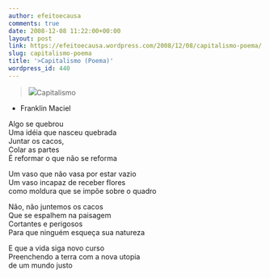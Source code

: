```yaml
---
author: efeitoecausa
comments: true
date: 2008-12-08 11:22:00+00:00
layout: post
link: https://efeitoecausa.wordpress.com/2008/12/08/capitalismo-poema/
slug: capitalismo-poema
title: '>Capitalismo (Poema)'
wordpress_id: 440
---
```


>[![](http://efeitoecausa.files.wordpress.com/2008/12/vasoquebrado2.jpg?w=300)](http://efeitoecausa.files.wordpress.com/2008/12/vasoquebrado2.jpg)Capitalismo  
  
* Franklin Maciel  
  
Algo se quebrou  
Uma idéia que nasceu quebrada  
Juntar os cacos,  
Colar as partes  
É reformar o que não se reforma  
  
Um vaso que não vasa por estar vazio  
Um vaso incapaz de receber flores  
como moldura que se impõe sobre o quadro  
  
Não, não juntemos os cacos  
Que se espalhem na paisagem  
Cortantes e perigosos  
Para que ninguém esqueça sua natureza  
  
E que a vida siga novo curso  
Preenchendo a terra com a nova utopia  
de um mundo justo

